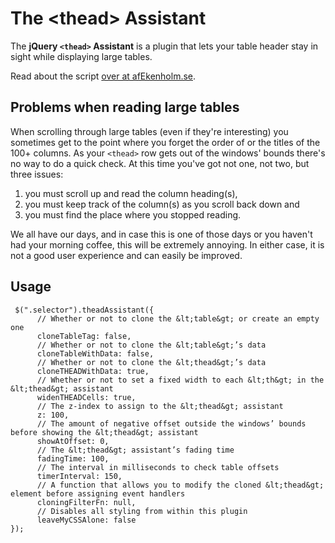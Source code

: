 # The &lt;thead&gt; Assistant

The **jQuery `<thead>` Assistant** is a plugin that lets your table header stay in sight while displaying large tables.

Read about the script [over at afEkenholm.se](http://www.afekenholm.se/jquery-thead-assistant).

## Problems when reading large tables

When scrolling through large tables (even if they're interesting) you sometimes get to the point where you forget the order of or the titles of the 100+ columns. As your `<thead>` row gets out of the windows' bounds there's no way to do a quick check. At this time you've got not one, not two, but three issues: 

1. you must scroll up and read the column heading(s),
2. you must keep track of the column(s) as you scroll back down and
3. you must find the place where you stopped reading.

We all have our days, and in case this is one of those days or you haven't had your morning coffee, this will be extremely annoying. In either case, it is not a good user experience and can easily be improved.

## Usage

     $(".selector").theadAssistant({
          // Whether or not to clone the &lt;table&gt; or create an empty one
          cloneTableTag: false,
          // Whether or not to clone the &lt;table&gt;’s data
          cloneTableWithData: false,
          // Whether or not to clone the &lt;thead&gt;’s data
          cloneTHEADWithData: true,
          // Whether or not to set a fixed width to each &lt;th&gt; in the &lt;thead&gt; assistant
          widenTHEADCells: true, 
          // The z-index to assign to the &lt;thead&gt; assistant
          z: 100,
          // The amount of negative offset outside the windows’ bounds before showing the &lt;thead&gt; assistant
          showAtOffset: 0,
          // The &lt;thead&gt; assistant’s fading time
          fadingTime: 100,
          // The interval in milliseconds to check table offsets
          timerInterval: 150, 
          // A function that allows you to modify the cloned &lt;thead&gt; element before assigning event handlers
          cloningFilterFn: null,
          // Disables all styling from within this plugin
          leaveMyCSSAlone: false 
    });
